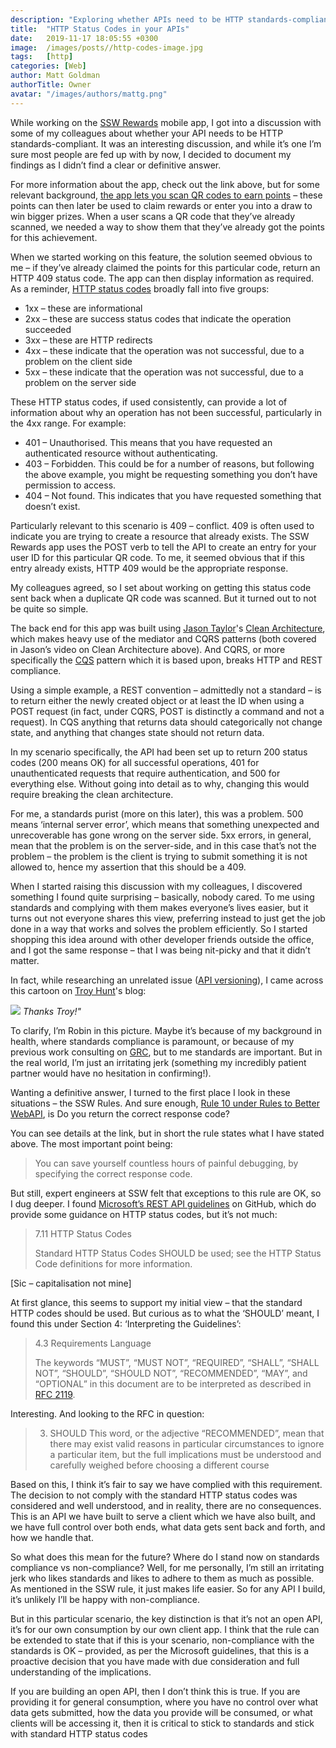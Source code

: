 ```yaml
---
description: "Exploring whether APIs need to be HTTP standards-compliant and the practical considerations for using HTTP status codes effectively in mobile app development."
title:  "HTTP Status Codes in your APIs"
date:   2019-11-17 18:05:55 +0300
image:  /images/posts//http-codes-image.jpg
tags:   [http]
categories: [Web]
author: Matt Goldman
authorTitle: Owner
avatar: "/images/authors/mattg.png"
---
```


While working on the [SSW Rewards](https://www.youtube.com/watch?v=ebd6P7cyFPI) mobile app, I got into a discussion with some of my colleagues about whether your API needs to be HTTP standards-compliant. It was an interesting discussion, and while it’s one I’m sure most people are fed up with by now, I decided to document my findings as I didn’t find a clear or definitive answer.

For more information about the app, check out the link above, but for some relevant background, [the app lets you scan QR codes to earn points](https://www.youtube.com/watch?v=84pu24SKrCY) – these points can then later be used to claim rewards or enter you into a draw to win bigger prizes. When a user scans a QR code that they’ve already scanned, we needed a way to show them that they’ve already got the points for this achievement.

When we started working on this feature, the solution seemed obvious to me – if they’ve already claimed the points for this particular code, return an HTTP 409 status code. The app can then display information as required. As a reminder, [HTTP status codes](https://www.w3.org/Protocols/rfc2616/rfc2616-sec10.html) broadly fall into five groups:

* 1xx – these are informational
* 2xx – these are success status codes that indicate the operation succeeded
* 3xx – these are HTTP redirects
* 4xx – these indicate that the operation was not successful, due to a problem on the client side
* 5xx – these indicate that the operation was not successful, due to a problem on the server side

These HTTP status codes, if used consistently, can provide a lot of information about why an operation has not been successful, particularly in the 4xx range. For example:

* 401 – Unauthorised. This means that you have requested an authenticated resource without authenticating.
* 403 – Forbidden. This could be for a number of reasons, but following the above example, you might be requesting something you don’t have permission to access.
* 404 – Not found. This indicates that you have requested something that doesn’t exist.

Particularly relevant to this scenario is 409 – conflict. 409 is often used to indicate you are trying to create a resource that already exists. The SSW Rewards app uses the POST verb to tell the API to create an entry for your user ID for this particular QR code. To me, it seemed obvious that if this entry already exists, HTTP 409 would be the appropriate response.

My colleagues agreed, so I set about working on getting this status code sent back when a duplicate QR code was scanned. But it turned out to not be quite so simple.

The back end for this app was built using [Jason Taylor](https://twitter.com/jasontaylordev?lang=en)'s [Clean Architecture](https://www.youtube.com/watch?v=RQve_bD8X_M), which makes heavy use of the mediator and CQRS patterns (both covered in Jason’s video on Clean Architecture above). And CQRS, or more specifically the [CQS](https://martinfowler.com/bliki/CommandQuerySeparation.html) pattern which it is based upon, breaks HTTP and REST compliance.

Using a simple example, a REST convention – admittedly not a standard – is to return either the newly created object or at least the ID when using a POST request (in fact, under CQRS, POST is distinctly a command and not a request). In CQS anything that returns data should categorically not change state, and anything that changes state should not return data.

In my scenario specifically, the API had been set up to return 200 status codes (200 means OK) for all successful operations, 401 for unauthenticated requests that require authentication, and 500 for everything else. Without going into detail as to why, changing this would require breaking the clean architecture.

For me, a standards purist (more on this later), this was a problem. 500 means ‘internal server error’, which means that something unexpected and unrecoverable has gone wrong on the server side. 5xx errors, in general, mean that the problem is on the server-side, and in this case that’s not the problem – the problem is the client is trying to submit something it is not allowed to, hence my assertion that this should be a 409.

When I started raising this discussion with my colleagues, I discovered something I found quite surprising – basically, nobody cared. To me using standards and complying with them makes everyone’s lives easier, but it turns out not everyone shares this view, preferring instead to just get the job done in a way that works and solves the problem efficiently. So I started shopping this idea around with other developer friends outside the office, and I got the same response – that I was being nit-picky and that it didn’t matter.

In fact, while researching an unrelated issue ([API versioning](https://www.troyhunt.com/your-api-versioning-is-wrong-which-is/)), I came across this cartoon on [Troy Hunt](https://www.troyhunt.com/)'s blog:

![](/images/posts//robin-rest.png)
*Thanks Troy!"*

To clarify, I’m Robin in this picture. Maybe it’s because of my background in health, where standards compliance is paramount, or because of my previous work consulting on [GRC](https://en.wikipedia.org/wiki/Governance,_risk_management,_and_compliance), but to me standards are important. But in the real world, I’m just an irritating jerk (something my incredibly patient partner would have no hesitation in confirming!).

Wanting a definitive answer, I turned to the first place I look in these situations – the SSW Rules. And sure enough, [Rule 10 under Rules to Better WebAPI](https://rules.ssw.com.au/do-you-return-the-correct-response-code), is Do you return the correct response code?

You can see details at the link, but in short the rule states what I have stated above. The most important point being:

> You can save yourself countless hours of painful debugging, by specifying the correct response code.

But still, expert engineers at SSW felt that exceptions to this rule are OK, so I dug deeper. I found [Microsoft’s REST API guidelines](https://github.com/microsoft/api-guidelines/blob/vNext/Guidelines.md) on GitHub, which do provide some guidance on HTTP status codes, but it’s not much:

> 7.11 HTTP Status Codes
>
> Standard HTTP Status Codes SHOULD be used; see the HTTP Status Code definitions for more information.

[Sic – capitalisation not mine]

At first glance, this seems to support my initial view – that the standard HTTP codes should be used. But curious as to what the ‘SHOULD’ meant, I found this under Section 4: ‘Interpreting the Guidelines’:

> 4.3 Requirements Language
>
> The keywords “MUST”, “MUST NOT”, “REQUIRED”, “SHALL”, “SHALL NOT”, “SHOULD”, “SHOULD NOT”, “RECOMMENDED”, “MAY”, and “OPTIONAL” in this document are to be interpreted as described in [RFC 2119](https://www.ietf.org/rfc/rfc2119.txt).

Interesting. And looking to the RFC in question:

> 3. SHOULD This word, or the adjective “RECOMMENDED”, mean that there may exist valid reasons in particular circumstances to ignore a particular item, but the full implications must be understood and carefully weighed before choosing a different course

Based on this, I think it’s fair to say we have complied with this requirement. The decision to not comply with the standard HTTP status codes was considered and well understood, and in reality, there are no consequences. This is an API we have built to serve a client which we have also built, and we have full control over both ends, what data gets sent back and forth, and how we handle that.

So what does this mean for the future? Where do I stand now on standards compliance vs non-compliance? Well, for me personally, I’m still an irritating jerk who likes standards and likes to adhere to them as much as possible. As mentioned in the SSW rule, it just makes life easier. So for any API I build, it’s unlikely I’ll be happy with non-compliance.

But in this particular scenario, the key distinction is that it’s not an open API, it’s for our own consumption by our own client app. I think that the rule can be extended to state that if this is your scenario, non-compliance with the standards is OK – provided, as per the Microsoft guidelines, that this is a proactive decision that you have made with due consideration and full understanding of the implications.

If you are building an open API, then I don’t think this is true. If you are providing it for general consumption, where you have no control over what data gets submitted, how the data you provide will be consumed, or what clients will be accessing it, then it is critical to stick to standards and stick with standard HTTP status codes
